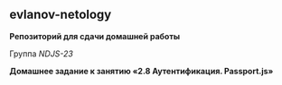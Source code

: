 ## evlanov-netology

**Репозиторий для сдачи домашней работы**

Группа *NDJS-23*

**Домашнее задание к занятию «2.8 Аутентификация. Passport.js»**







